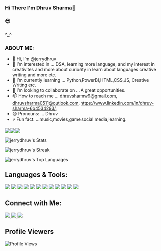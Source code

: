### Hi There I'm Dhruv Sharma👋
### 😎
### ^_^

### ABOUT ME:
- 👋 Hi, I’m @jerrydhruv
- 👀 I’m interested in ... DSA, learning more language, and my interest in creativites and more about curiosity in learn about languages creative writing and more etc.
- 🌱 I’m currently learning ... Python,PowerBI,HTML,CSS,JS, Creative Writing etc.
- 💞️ I’m looking to collaborate on ... A great opportunities.
- 📫 How to reach me ... dhruvsharmw9@gmail.com, dhruvsharma0511@outlook.com, https://www.linkedin.com/in/dhruv-sharma-6b4534293/, 
- 😄 Pronouns: ... Dhruv
- ⚡ Fun fact: ...music,movies,game,social media,learning. 

<!---
jerrydhruv/jerrydhruv is a ✨ special ✨ repository because its `README.md` (this file) appears on your GitHub profile.
You can click the Preview link to take a look at your changes.
--->

<img src="https://img.shields.io/badge/-Python-3776AB?logo=python&logoColor=ff0"><img src="https://img.shields.io/badge/-HTML-e34f26?logo=html5&logoColor=ffe"><img src="https://img.shields.io/badge/-CSS3-1572B6?logo=css3&logoColor=ff">

![jerrydhruv's Stats](https://github-readme-stats.vercel.app/api?username=jerrydhruv&theme=dracula&show_icons=true&hide_border=false&count_private=true)

![jerrydhruv's Streak](https://github-readme-streak-stats.herokuapp.com/?user=jerrydhruv&theme=dracula&hide_border=false)

![jerrydhruv's Top Languages](https://github-readme-stats.vercel.app/api/top-langs/?username=jerrydhruv&theme=dracula&show_icons=true&hide_border=false&layout=compact)


## Languages & Tools:
<p align="left">
  <img src="https://img.shields.io/badge/-Python-3776AB?style=flat&logo=python&logoColor=white" />
  <img src="https://img.shields.io/badge/-PowerBI-e9b51c?style=flat&logo=powerbi&logoColor=white" />
  <img src="https://img.shields.io/badge/-HTML-E34F26?style=flat&logo=html5&logoColor=white" />
  <img src="https://img.shields.io/badge/-CSS3-1572B6?style=flat&logo=css3&logoColor=white" />
  <img src="https://img.shields.io/badge/-JavaScript-F7DF1E?style=flat&logo=javascript&logoColor=black" />
  <img src="https://img.shields.io/badge/-SQL-4479A1?style=flat&logo=mysql&logoColor=white" />
  <img src="https://img.shields.io/badge/-MySQL-00758F?style=flat&logo=mysql&logoColor=white" />
  <img src="https://img.shields.io/badge/-VS%20Code-007ACC?style=flat&logo=visual-studio-code&logoColor=white" />
  <img src="https://img.shields.io/badge/-MS%20Office-D83B01?style=flat&logo=microsoft-office&logoColor=white" />
  <img src="https://img.shields.io/badge/-PowerShell-5391FE?style=flat&logo=powershell&logoColor=white" />
  <img src="https://img.shields.io/badge/-GitHub-181717?style=flat&logo=github&logoColor=white" />
  <img src="https://img.shields.io/badge/-Git-F05032?style=flat&logo=git&logoColor=white" />
</p>


## Connect with Me:
<p align="left">
  <a href="https://www.linkedin.com/in/dhruv-sharma1105/" target="_blank">
    <img src="https://img.shields.io/badge/-LinkedIn-black?style=for-the-badge&logo=linkedin&logoColor=blue" />
  </a>
  <a href="https://www.instagram.com/officialjerrydhruvsharma/" target="_blank">
    <img src="https://img.shields.io/badge/-Instagram-E4405F?style=for-the-badge&logo=instagram&logoColor=white" />
  </a>
  <a href="https://teams.live.com/meet/9390137136991?p=tlvEDCXu0WM9rlABcB" target="_blank">
    <img src="https://img.shields.io/badge/-Microsoft%20Teams-6264A7?style=for-the-badge&logo=microsoft-teams&logoColor=white" />
  </a>
</p>

## Profile Viewers
![Profile Views](https://komarev.com/ghpvc/?username=jerrydhruv&color=red&style=flat-square)

